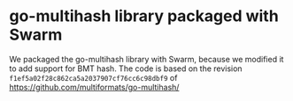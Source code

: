 # go-multihash library packaged with Swarm

We packaged the go-multihash library with Swarm, because we modified it to add support for BMT
hash.
The code is based on the revision ` f1ef5a02f28c862ca5a2037907cf76cc6c98dbf9` of https://github.com/multiformats/go-multihash/
